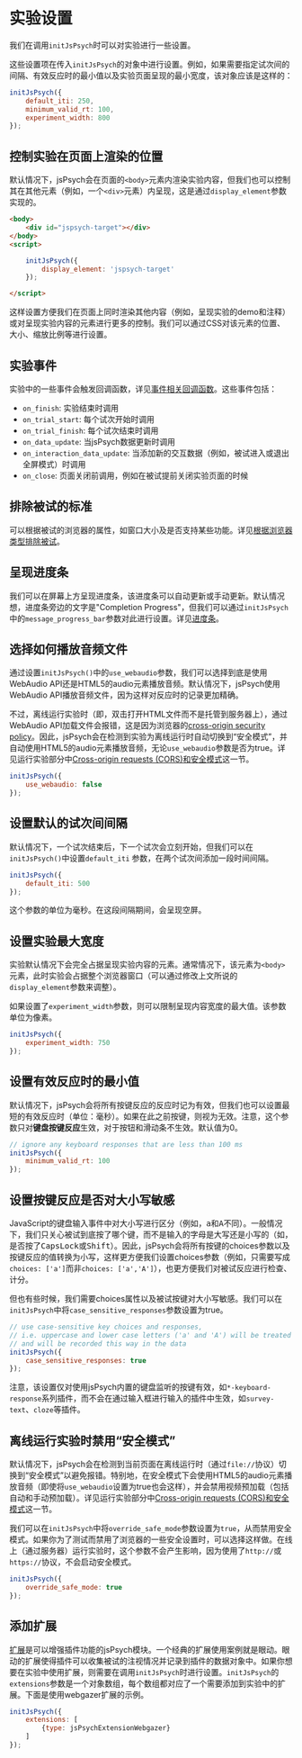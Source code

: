 # 实验设置

我们在调用`initJsPsych`时可以对实验进行一些设置。

这些设置项在传入`initJsPsych`的对象中进行设置。例如，如果需要指定试次间的间隔、有效反应时的最小值以及实验页面呈现的最小宽度，该对象应该是这样的：

```js
initJsPsych({
    default_iti: 250, 
    minimum_valid_rt: 100, 
    experiment_width: 800 
});
```

## 控制实验在页面上渲染的位置

默认情况下，jsPsych会在页面的`<body>`元素内渲染实验内容，但我们也可以控制其在其他元素（例如，一个`<div>`元素）内呈现，这是通过`display_element`参数实现的。

```html
<body>
    <div id="jspsych-target"></div>
</body>
<script>

    initJsPsych({
        display_element: 'jspsych-target'
    });

</script>
```

这样设置方便我们在页面上同时渲染其他内容（例如，呈现实验的demo和注释）或对呈现实验内容的元素进行更多的控制。我们可以通过CSS对该元素的位置、大小、缩放比例等进行设置。

## 实验事件

实验中的一些事件会触发回调函数，详见[事件相关回调函数](./events.md)。这些事件包括：

* `on_finish`: 实验结束时调用
* `on_trial_start`: 每个试次开始时调用
* `on_trial_finish`: 每个试次结束时调用
* `on_data_update`: 当jsPsych数据更新时调用
* `on_interaction_data_update`: 当添加新的交互数据（例如，被试进入或退出全屏模式）时调用
* `on_close`: 页面关闭前调用，例如在被试提前关闭实验页面的时候

## 排除被试的标准

可以根据被试的浏览器的属性，如窗口大小及是否支持某些功能。详见[根据浏览器类型排除被试](./exclude-browser.md)。

## 呈现进度条

我们可以在屏幕上方呈现进度条，该进度条可以自动更新或手动更新。默认情况想，进度条旁边的文字是"Completion Progress"，但我们可以通过`initJsPsych`中的`message_progress_bar`参数对此进行设置。详见[进度条](./progress-bar.md)。

## 选择如何播放音频文件

通过设置`initJsPsych()`中的`use_webaudio`参数，我们可以选择到底是使用WebAudio API还是HTML5的audio元素播放音频。默认情况下，jsPsych使用WebAudio API播放音频文件，因为这样对反应时的记录更加精确。

不过，离线运行实验时（即，双击打开HTML文件而不是托管到服务器上），通过WebAudio API加载文件会报错，这是因为浏览器的[cross-origin security policy](https://security.stackexchange.com/a/190321)。因此，jsPsych会在检测到实验为离线运行时自动切换到“安全模式”，并自动使用HTML5的audio元素播放音频，无论`use_webaudio`参数是否为true。详见运行实验部分中[Cross-origin requests (CORS)和安全模式](./running-experiments.md#cross-origin-requests-cors)这一节。

```js
initJsPsych({
    use_webaudio: false
});
```

## 设置默认的试次间间隔

默认情况下，一个试次结束后，下一个试次会立刻开始，但我们可以在`initJsPsych()`中设置`default_iti` 参数，在两个试次间添加一段时间间隔。

```js
initJsPsych({
    default_iti: 500
});
```

这个参数的单位为毫秒。在这段间隔期间，会呈现空屏。

## 设置实验最大宽度

实验默认情况下会完全占据呈现实验内容的元素。通常情况下，该元素为`<body>`元素，此时实验会占据整个浏览器窗口（可以通过修改上文所说的`display_element`参数来调整）。

如果设置了`experiment_width`参数，则可以限制呈现内容宽度的最大值。该参数单位为像素。

```js
initJsPsych({
    experiment_width: 750
});
```

## 设置有效反应时的最小值

默认情况下，jsPsych会将所有按键反应的反应时记为有效，但我们也可以设置最短的有效反应时（单位：毫秒）。如果在此之前按键，则视为无效。注意，这个参数只对**键盘按键反应**生效，对于按钮和滑动条不生效。默认值为0。

```js
// ignore any keyboard responses that are less than 100 ms
initJsPsych({
    minimum_valid_rt: 100
});
```

## 设置按键反应是否对大小写敏感

JavaScript的键盘输入事件中对大小写进行区分（例如，<kbd>a</kbd>和<kbd>A</kbd>不同）。一般情况下，我们只关心被试到底按了哪个键，而不是输入的字母是大写还是小写的（如，是否按了<kbd>CapsLock</kbd>或<kbd>Shift</kbd>）。因此，jsPsych会将所有按键的choices参数以及按键反应的值转换为小写，这样更方便我们设置choices参数（例如，只需要写成`choices: ['a']`而非`choices: ['a','A']`），也更方便我们对被试反应进行检查、计分。

但也有些时候，我们需要choices属性以及被试按键对大小写敏感。我们可以在`initJsPsych`中将`case_sensitive_responses`参数设置为true。

```js
// use case-sensitive key choices and responses, 
// i.e. uppercase and lower case letters ('a' and 'A') will be treated as different key choices, 
// and will be recorded this way in the data
initJsPsych({
    case_sensitive_responses: true
});
```

注意，该设置仅对使用jsPsych内置的键盘监听的按键有效，如`*-keyboard-response`系列插件，而不会在通过输入框进行输入的插件中生效，如`survey-text`、`cloze`等插件。

## 离线运行实验时禁用“安全模式”

默认情况下，jsPsych会在检测到当前页面在离线运行时（通过`file://`协议）切换到“安全模式”以避免报错。特别地，在安全模式下会使用HTML5的audio元素播放音频（即使将`use_webaudio`设置为true也会这样），并会禁用视频预加载（包括自动和手动预加载）。详见运行实验部分中[Cross-origin requests (CORS)和安全模式](./running-experiments.md#cross-origin-requests-cors)这一节。

我们可以在`initJsPsych`中将`override_safe_mode`参数设置为`true`，从而禁用安全模式。如果你为了测试而禁用了浏览器的一些安全设置时，可以选择这样做。在线上（通过服务器）运行实验时，这个参数不会产生影响，因为使用了`http://`或`https://`协议，不会启动安全模式。

```js
initJsPsych({
    override_safe_mode: true
});
```

## 添加扩展

[扩展](./extensions.md)是可以增强插件功能的jsPsych模块。一个经典的扩展使用案例就是眼动。眼动的扩展使得插件可以收集被试的注视情况并记录到插件的数据对象中。如果你想要在实验中使用扩展，则需要在调用`initJsPsych`时进行设置。`initJsPsych`的`extensions`参数是一个对象数组，每个数组都对应了一个需要添加到实验中的扩展。下面是使用webgazer扩展的示例。

```js
initJsPsych({
    extensions: [
        {type: jsPsychExtensionWebgazer}
    ]
});
```
